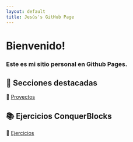 ```yaml
--- 
layout: default
title: Jesús's GitHub Page
---
```


# Bienvenido!
### Este es mi sitio personal en Github Pages.

## 🚀 Secciones destacadas

🔗 [Proyectos](./projects/)

## 📚 Ejercicios ConquerBlocks

🔗 [Ejercicios](./exercises/)


